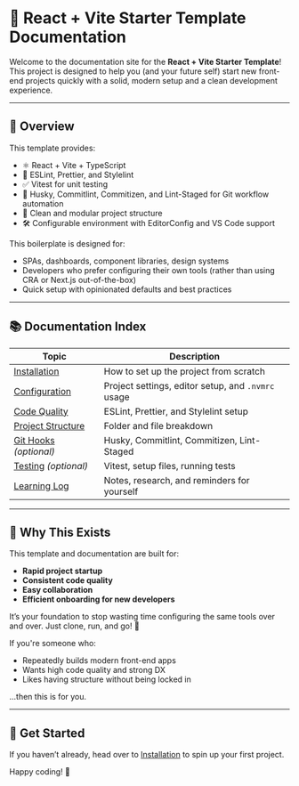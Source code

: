 # 🧭 React + Vite Starter Template Documentation

Welcome to the documentation site for the **React + Vite Starter Template**! This project is designed to help you (and your future self) start new front-end projects quickly with a solid, modern setup and a clean development experience.

---

## 📘 Overview

This template provides:

- ⚛️ React + Vite + TypeScript
- 🎨 ESLint, Prettier, and Stylelint
- ✅ Vitest for unit testing
- 🔐 Husky, Commitlint, Commitizen, and Lint-Staged for Git workflow automation
- 📁 Clean and modular project structure
- 🛠 Configurable environment with EditorConfig and VS Code support

This boilerplate is designed for:

- SPAs, dashboards, component libraries, design systems
- Developers who prefer configuring their own tools (rather than using CRA or Next.js out-of-the-box)
- Quick setup with opinionated defaults and best practices

---

## 📚 Documentation Index

| Topic                                       | Description                                        |
| ------------------------------------------- | -------------------------------------------------- |
| [Installation](./INSTALLATION.md)           | How to set up the project from scratch             |
| [Configuration](./CONFIGURATION.md)         | Project settings, editor setup, and `.nvmrc` usage |
| [Code Quality](./CODE_QUALITY.md)           | ESLint, Prettier, and Stylelint setup              |
| [Project Structure](./PROJECT_STRUCTURE.md) | Folder and file breakdown                          |
| [Git Hooks](./GIT_HOOKS.md) _(optional)_    | Husky, Commitlint, Commitizen, Lint-Staged         |
| [Testing](./TESTING.md) _(optional)_        | Vitest, setup files, running tests                 |
| [Learning Log](./LEARNING_LOG.md)           | Notes, research, and reminders for yourself        |

---

## 🧠 Why This Exists

This template and documentation are built for:

- **Rapid project startup**
- **Consistent code quality**
- **Easy collaboration**
- **Efficient onboarding for new developers**

It’s your foundation to stop wasting time configuring the same tools over and over. Just clone, run, and go! 💨

If you're someone who:

- Repeatedly builds modern front-end apps
- Wants high code quality and strong DX
- Likes having structure without being locked in

...then this is for you.

---

## 🚀 Get Started

If you haven’t already, head over to [Installation](./INSTALLATION.md) to spin up your first project.

Happy coding! 🎉
